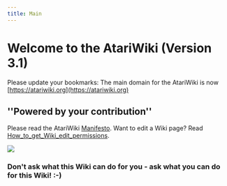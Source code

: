 ```yaml
---
title: Main
---
```

# Welcome to the AtariWiki (Version 3.1)  
  
Please update your bookmarks: The main domain for the AtariWiki is now [https://atariwiki.org](https://atariwiki.org)  
## ''Powered by your contribution''  
  
Please read the AtariWiki [Manifesto](../Manifesto/index.md). Want to edit a Wiki page? Read [How_to_get_Wiki_edit_permissions](../How_to_get_Wiki_edit_permissions/index.md).  
  
![](attachments/ATARI_rainbow.png)  
  
### Don't ask what this Wiki can do for you - ask what you can do for this Wiki! :-)  
